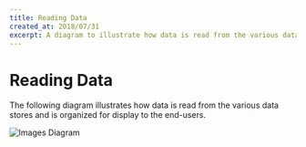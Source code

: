 ```yaml
---
title: Reading Data
created_at: 2018/07/31
excerpt: A diagram to illustrate how data is read from the various data stores and is organized for display to the end-users.
---
```


# Reading Data

The following diagram illustrates how data is read from the various data stores and is organized for display to the end-users.

![Images Diagram](images/reading-data.svg)
